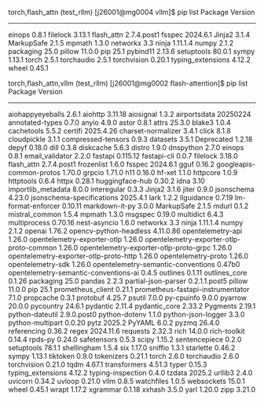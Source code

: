 torch,flash_attn
(test_rllm) [j26001@mg0004 vllm]$ pip list
Package           Version
----------------- -----------
einops            0.8.1
filelock          3.13.1
flash_attn        2.7.4.post1
fsspec            2024.6.1
Jinja2            3.1.4
MarkupSafe        2.1.5
mpmath            1.3.0
networkx          3.3
ninja             1.11.1.4
numpy             2.1.2
packaging         25.0
pillow            11.0.0
pip               25.1
pybind11          2.13.6
setuptools        80.0.1
sympy             1.13.1
torch             2.5.1
torchaudio        2.5.1
torchvision       0.20.1
typing_extensions 4.12.2
wheel             0.45.1



torch,flash_attn,vllm
(test_rllm) [j26001@mg0002 flash-attention]$ pip list
Package                                  Version
---------------------------------------- -------------
aiohappyeyeballs                         2.6.1
aiohttp                                  3.11.18
aiosignal                                1.3.2
airportsdata                             20250224
annotated-types                          0.7.0
anyio                                    4.9.0
astor                                    0.8.1
attrs                                    25.3.0
blake3                                   1.0.4
cachetools                               5.5.2
certifi                                  2025.4.26
charset-normalizer                       3.4.1
click                                    8.1.8
cloudpickle                              3.1.1
compressed-tensors                       0.9.3
datasets                                 3.5.1
Deprecated                               1.2.18
depyf                                    0.18.0
dill                                     0.3.8
diskcache                                5.6.3
distro                                   1.9.0
dnspython                                2.7.0
einops                                   0.8.1
email_validator                          2.2.0
fastapi                                  0.115.12
fastapi-cli                              0.0.7
filelock                                 3.18.0
flash_attn                               2.7.4.post1
frozenlist                               1.6.0
fsspec                                   2024.6.1
gguf                                     0.16.2
googleapis-common-protos                 1.70.0
grpcio                                   1.71.0
h11                                      0.16.0
hf-xet                                   1.1.0
httpcore                                 1.0.9
httptools                                0.6.4
httpx                                    0.28.1
huggingface-hub                          0.30.2
idna                                     3.10
importlib_metadata                       8.0.0
interegular                              0.3.3
Jinja2                                   3.1.6
jiter                                    0.9.0
jsonschema                               4.23.0
jsonschema-specifications                2025.4.1
lark                                     1.2.2
llguidance                               0.7.19
lm-format-enforcer                       0.10.11
markdown-it-py                           3.0.0
MarkupSafe                               2.1.5
mdurl                                    0.1.2
mistral_common                           1.5.4
mpmath                                   1.3.0
msgspec                                  0.19.0
multidict                                6.4.3
multiprocess                             0.70.16
nest-asyncio                             1.6.0
networkx                                 3.3
ninja                                    1.11.1.4
numpy                                    2.1.2
openai                                   1.76.2
opencv-python-headless                   4.11.0.86
opentelemetry-api                        1.26.0
opentelemetry-exporter-otlp              1.26.0
opentelemetry-exporter-otlp-proto-common 1.26.0
opentelemetry-exporter-otlp-proto-grpc   1.26.0
opentelemetry-exporter-otlp-proto-http   1.26.0
opentelemetry-proto                      1.26.0
opentelemetry-sdk                        1.26.0
opentelemetry-semantic-conventions       0.47b0
opentelemetry-semantic-conventions-ai    0.4.5
outlines                                 0.1.11
outlines_core                            0.1.26
packaging                                25.0
pandas                                   2.2.3
partial-json-parser                      0.2.1.1.post5
pillow                                   11.0.0
pip                                      25.1
prometheus_client                        0.21.1
prometheus-fastapi-instrumentator        7.1.0
propcache                                0.3.1
protobuf                                 4.25.7
psutil                                   7.0.0
py-cpuinfo                               9.0.0
pyarrow                                  20.0.0
pycountry                                24.6.1
pydantic                                 2.11.4
pydantic_core                            2.33.2
Pygments                                 2.19.1
python-dateutil                          2.9.0.post0
python-dotenv                            1.1.0
python-json-logger                       3.3.0
python-multipart                         0.0.20
pytz                                     2025.2
PyYAML                                   6.0.2
pyzmq                                    26.4.0
referencing                              0.36.2
regex                                    2024.11.6
requests                                 2.32.3
rich                                     14.0.0
rich-toolkit                             0.14.4
rpds-py                                  0.24.0
safetensors                              0.5.3
scipy                                    1.15.2
sentencepiece                            0.2.0
setuptools                               78.1.1
shellingham                              1.5.4
six                                      1.17.0
sniffio                                  1.3.1
starlette                                0.46.2
sympy                                    1.13.1
tiktoken                                 0.9.0
tokenizers                               0.21.1
torch                                    2.6.0
torchaudio                               2.6.0
torchvision                              0.21.0
tqdm                                     4.67.1
transformers                             4.51.3
typer                                    0.15.3
typing_extensions                        4.12.2
typing-inspection                        0.4.0
tzdata                                   2025.2
urllib3                                  2.4.0
uvicorn                                  0.34.2
uvloop                                   0.21.0
vllm                                     0.8.5
watchfiles                               1.0.5
websockets                               15.0.1
wheel                                    0.45.1
wrapt                                    1.17.2
xgrammar                                 0.1.18
xxhash                                   3.5.0
yarl                                     1.20.0
zipp                                     3.21.0